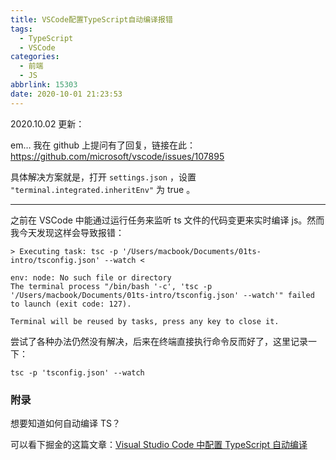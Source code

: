 ```yaml
---
title: VSCode配置TypeScript自动编译报错
tags:
  - TypeScript
  - VSCode
categories:
  - 前端
  - JS
abbrlink: 15303
date: 2020-10-01 21:23:53
---
```


2020.10.02 更新：

em… 我在 github 上提问有了回复，链接在此：https://github.com/microsoft/vscode/issues/107895

具体解决方案就是，打开 `settings.json` ，设置 `"terminal.integrated.inheritEnv"` 为 true 。

---

之前在 VSCode 中能通过运行任务来监听 ts 文件的代码变更来实时编译 js。然而我今天发现这样会导致报错：

```shell
> Executing task: tsc -p '/Users/macbook/Documents/01ts-intro/tsconfig.json' --watch <

env: node: No such file or directory
The terminal process "/bin/bash '-c', 'tsc -p '/Users/macbook/Documents/01ts-intro/tsconfig.json' --watch'" failed to launch (exit code: 127).

Terminal will be reused by tasks, press any key to close it.
```

尝试了各种办法仍然没有解决，后来在终端直接执行命令反而好了，这里记录一下：

```shell
tsc -p 'tsconfig.json' --watch
```

### 附录

想要知道如何自动编译 TS？

可以看下掘金的这篇文章：[Visual Studio Code 中配置 TypeScript 自动编译](https://juejin.im/post/6844903829163474952)
